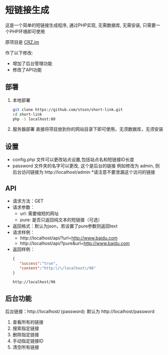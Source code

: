 # 短链接生成

这是一个简单的短链接生成程序, 通过PHP实现, 无需数据库, 无需安装, 只需要一个PHP环境即可使用

原项目是 [CRZ.im](https://github.com/Caringor/CRZ.im)

作了以下修改:
* 增加了后台管理功能
* 修改了API功能

## 部署

1. 本地部署
   ```sh
   git clone https://github.com/stozn/short-link.git
   cd short-link
   php -S localhost:80
   ```
2. 服务器部署
   直接将项目放到你的网站目录下即可使用，无须数据库，无须安装



## 设置

* config.php 文件可以更改站点设置,包括站点名和短链接ID长度
* password 文件夹的名字可以更改, 这个是后台的链接
   例如修改为 admin, 则后台访问链接为 http://localhost/admin
    *请注意不要泄漏这个访问的链接



## API 

* 请求方法：GET
* 请求参数：
  * url: 需要缩短的网址
  * pure: 是否只返回纯文本的短链接（可选）
* 返回格式：默认为json，若设置了pure参数则返回text
* 请求样例：
  * http://localhost/api/?url=http://www.baidu.com
  * http://localhost/api/?pure&url=http://www.baidu.com
* 返回样例：
   ```json
   {
      "success":"true",
      "content":"http:\/\/localhost\/96"
   }
   ```
   ```
   http://localhost/96
  ```
   


## 后台功能

后台链接：http://localhost/｛password｝
默认为 http://localhost/password

1. 查看所有的链接
2. 搜索指定链接
3. 删除指定链接
4. 手动指定链接ID
5. 清空所有链接


